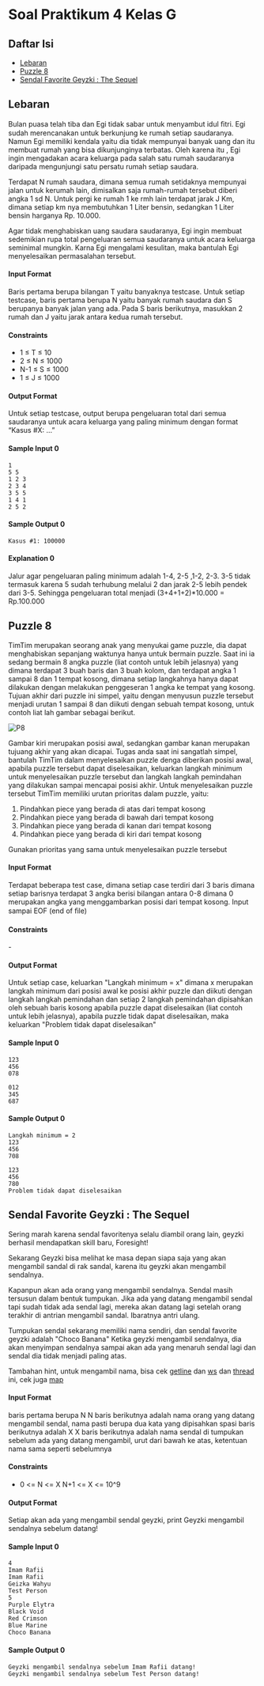 # Soal Praktikum 4 Kelas G
## Daftar Isi
- [Lebaran](#lebaran)
- [Puzzle 8](#puzzle-8)
- [Sendal Favorite Geyzki : The Sequel](#sendal-favorite-geyzki--the-sequel)

## Lebaran
Bulan puasa telah tiba dan Egi tidak sabar untuk menyambut idul ﬁtri. Egi sudah merencanakan untuk berkunjung ke rumah setiap saudaranya. Namun Egi memiliki kendala yaitu dia tidak mempunyai banyak uang dan itu membuat rumah yang bisa dikunjunginya terbatas. Oleh karena itu , Egi ingin mengadakan acara keluarga pada salah satu rumah saudaranya daripada mengunjungi satu persatu rumah setiap saudara.

Terdapat N rumah saudara, dimana semua rumah setidaknya mempunyai jalan untuk kerumah lain, dimisalkan saja rumah-rumah tersebut diberi angka 1 sd N. Untuk pergi ke rumah 1 ke rmh lain terdapat jarak J Km, dimana setiap km nya membutuhkan 1 Liter bensin, sedangkan 1 Liter bensin harganya Rp. 10.000.

Agar tidak menghabiskan uang saudara saudaranya, Egi ingin membuat sedemikian rupa total pengeluaran semua saudaranya untuk acara keluarga seminimal mungkin. Karna Egi mengalami kesulitan, maka bantulah Egi menyelesaikan permasalahan tersebut.

#### Input Format
Baris pertama berupa bilangan T yaitu banyaknya testcase. Untuk setiap testcase, baris pertama berupa N yaitu banyak rumah saudara dan S berupanya banyak jalan yang ada. Pada S baris berikutnya, masukkan 2 rumah dan J yaitu jarak antara kedua rumah tersebut.

#### Constraints
* 1 ≤ T ≤ 10
* 2 ≤ N ≤ 1000
* N-1 ≤ S ≤ 1000
* 1 ≤ J ≤ 1000

#### Output Format
Untuk setiap testcase, output berupa pengeluaran total dari semua saudaranya untuk acara keluarga yang paling minimum dengan format “Kasus #X: …”

#### Sample Input 0
```
1 
5 5 
1 2 3 
2 3 4 
3 5 5 
1 4 1 
2 5 2
```

#### Sample Output 0
```
Kasus #1: 100000
```

#### Explanation 0
Jalur agar pengeluaran paling minimum adalah 1-4, 2-5 ,1-2, 2-3. 3-5 tidak termasuk karena 5 sudah terhubung melalui 2 dan jarak 2-5 lebih pendek dari 3-5. Sehingga pengeluaran total menjadi (3+4+1+2)*10.000 = Rp.100.000

## Puzzle 8
TimTim merupakan seorang anak yang menyukai game puzzle, dia dapat menghabiskan sepanjang waktunya hanya untuk bermain puzzle. Saat ini ia sedang bermain 8 angka puzzle (liat contoh untuk lebih jelasnya) yang dimana terdapat 3 buah baris dan 3 buah kolom, dan terdapat angka 1 sampai 8 dan 1 tempat kosong, dimana setiap langkahnya hanya dapat dilakukan dengan melakukan penggeseran 1 angka ke tempat yang kosong.
Tujuan akhir dari puzzle ini simpel, yaitu dengan menyusun puzzle tersebut menjadi urutan 1 sampai 8 dan diikuti dengan sebuah tempat kosong, untuk contoh liat lah gambar sebagai berikut.

![P8](img/P8.png)

Gambar kiri merupakan posisi awal, sedangkan gambar kanan merupakan tujuang akhir yang akan dicapai. Tugas anda saat ini sangatlah simpel, bantulah TimTim dalam menyelesaikan puzzle denga diberikan posisi awal, apabila puzzle tersebut dapat diselesaikan, keluarkan langkah minimum untuk menyelesaikan puzzle tersebut dan langkah langkah pemindahan yang dilakukan sampai mencapai posisi akhir. Untuk menyelesaikan puzzle tersebut TimTim memiliki urutan prioritas dalam puzzle, yaitu:
1. Pindahkan piece yang berada di atas dari tempat kosong
2. Pindahkan piece yang berada di bawah dari tempat kosong
3. Pindahkan piece yang berada di kanan dari tempat kosong
4. Pindahkan piece yang berada di kiri dari tempat kosong

Gunakan prioritas yang sama untuk menyelesaikan puzzle tersebut

#### Input Format
Terdapat beberapa test case, dimana setiap case terdiri dari 3 baris dimana setiap barisnya terdapat 3 angka berisi bilangan antara 0-8 dimana 0 merupakan angka yang menggambarkan posisi dari tempat kosong.
Input sampai EOF (end of ﬁle)

#### Constraints
\-

#### Output Format
Untuk setiap case, keluarkan "Langkah minimum = x" dimana x merupakan langkah minimum dari posisi awal ke posisi akhir puzzle dan diikuti dengan langkah langkah pemindahan dan setiap 2 langkah pemindahan dipisahkan oleh sebuah baris kosong apabila puzzle dapat diselesaikan (liat contoh untuk lebih jelasnya), apabila puzzle tidak dapat diselesaikan, maka keluarkan "Problem tidak dapat diselesaikan"

#### Sample Input 0
```
123 
456 
078 
 
012 
345 
687
```

#### Sample Output 0
```
Langkah minimum = 2 
123 
456 
708 
 
123 
456 
780 
Problem tidak dapat diselesaikan
```

## Sendal Favorite Geyzki : The Sequel
Sering marah karena sendal favoritenya selalu diambil orang lain, geyzki berhasil mendapatkan skill baru, Foresight! 

Sekarang Geyzki bisa melihat ke masa depan siapa saja yang akan mengambil sandal di rak sandal, karena itu geyzki akan mengambil sendalnya. 

Kapanpun akan ada orang yang mengambil sendalnya. Sendal masih tersusun dalam bentuk tumpukan. Jika ada yang datang mengambil sendal tapi sudah tidak ada sendal lagi, mereka akan datang lagi setelah orang terakhir di antrian mengambil sandal. Ibaratnya antri ulang. 

Tumpukan sendal sekarang memiliki nama sendiri, dan sendal favorite geyzki adalah "Choco Banana" Ketika geyzki mengambil sendalnya, dia akan menyimpan sendalnya sampai akan ada yang menaruh sendal lagi dan sendal dia tidak menjadi paling atas. 

Tambahan hint, untuk mengambil nama, bisa cek [getline](http://www.cplusplus.com/reference/string/string/getline/) dan [ws](http://www.cplusplus.com/reference/istream/ws/) dan [thread](https://stackoverflow.com/questions/26111698/c-discard-the-leftover-newline-from-input-buffer-issue) ini, cek juga [map](http://www.cplusplus.com/reference/map/map/map/)

#### Input Format
baris pertama berupa N N baris berikutnya adalah nama orang yang datang mengambil sendal, nama pasti berupa dua kata yang dipisahkan spasi baris berikutnya adalah X X baris berikutnya adalah nama sendal di tumpukan sebelum ada yang datang mengambil, urut dari bawah ke atas, ketentuan nama sama seperti sebelumnya

#### Constraints
* 0 <= N <= X N+1 <= X <= 10^9

#### Output Format
Setiap akan ada yang mengambil sendal geyzki, print Geyzki mengambil sendalnya sebelum datang!

#### Sample Input 0
```
4 
Imam Rafii 
Imam Rafii 
Geizka Wahyu 
Test Person 
5 
Purple Elytra 
Black Void 
Red Crimson 
Blue Marine 
Choco Banana
```

#### Sample Output 0
```
Geyzki mengambil sendalnya sebelum Imam Rafii datang! 
Geyzki mengambil sendalnya sebelum Test Person datang!
```
